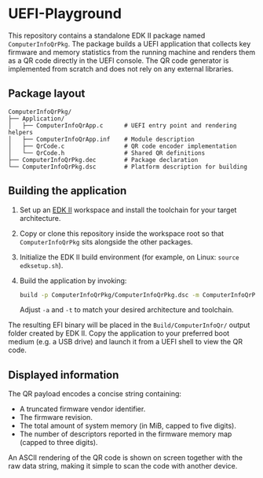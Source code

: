 # UEFI-Playground

This repository contains a standalone EDK II package named `ComputerInfoQrPkg`.
The package builds a UEFI application that collects key firmware and memory
statistics from the running machine and renders them as a QR code directly in
the UEFI console. The QR code generator is implemented from scratch and does
not rely on any external libraries.

## Package layout

```
ComputerInfoQrPkg/
├── Application/
│   ├── ComputerInfoQrApp.c      # UEFI entry point and rendering helpers
│   ├── ComputerInfoQrApp.inf    # Module description
│   ├── QrCode.c                 # QR code encoder implementation
│   └── QrCode.h                 # Shared QR definitions
├── ComputerInfoQrPkg.dec        # Package declaration
└── ComputerInfoQrPkg.dsc        # Platform description for building
```

## Building the application

1. Set up an [EDK II](https://github.com/tianocore/edk2) workspace and install
   the toolchain for your target architecture.
2. Copy or clone this repository inside the workspace root so that
   `ComputerInfoQrPkg` sits alongside the other packages.
3. Initialize the EDK II build environment (for example, on Linux:
   `source edksetup.sh`).
4. Build the application by invoking:

   ```bash
   build -p ComputerInfoQrPkg/ComputerInfoQrPkg.dsc -m ComputerInfoQrPkg/Application/ComputerInfoQrApp.inf -a X64 -t GCC5
   ```

   Adjust `-a` and `-t` to match your desired architecture and toolchain.

The resulting EFI binary will be placed in the `Build/ComputerInfoQr/` output
folder created by EDK II. Copy the application to your preferred boot medium
(e.g. a USB drive) and launch it from a UEFI shell to view the QR code.

## Displayed information

The QR payload encodes a concise string containing:

- A truncated firmware vendor identifier.
- The firmware revision.
- The total amount of system memory (in MiB, capped to five digits).
- The number of descriptors reported in the firmware memory map (capped to
  three digits).

An ASCII rendering of the QR code is shown on screen together with the raw data
string, making it simple to scan the code with another device.
